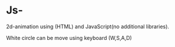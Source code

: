 # Js-

2d-animation using <canvas>(HTML) and JavaScript(no additional libraries).


White circle can be move using keyboard (W,S,A,D)
